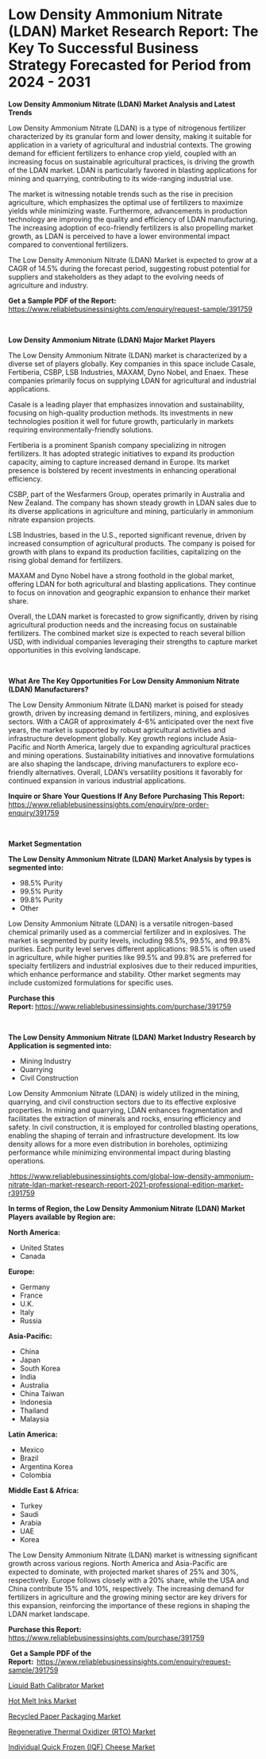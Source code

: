 <p><h1>Low Density Ammonium Nitrate (LDAN) Market Research Report: The Key To Successful Business Strategy Forecasted for Period from 2024 - 2031</h1></p><p><strong>Low Density Ammonium Nitrate (LDAN) Market Analysis and Latest Trends</strong></p>
<p><p>Low Density Ammonium Nitrate (LDAN) is a type of nitrogenous fertilizer characterized by its granular form and lower density, making it suitable for application in a variety of agricultural and industrial contexts. The growing demand for efficient fertilizers to enhance crop yield, coupled with an increasing focus on sustainable agricultural practices, is driving the growth of the LDAN market. LDAN is particularly favored in blasting applications for mining and quarrying, contributing to its wide-ranging industrial use.</p><p>The market is witnessing notable trends such as the rise in precision agriculture, which emphasizes the optimal use of fertilizers to maximize yields while minimizing waste. Furthermore, advancements in production technology are improving the quality and efficiency of LDAN manufacturing. The increasing adoption of eco-friendly fertilizers is also propelling market growth, as LDAN is perceived to have a lower environmental impact compared to conventional fertilizers.</p><p>The Low Density Ammonium Nitrate (LDAN) Market is expected to grow at a CAGR of 14.5% during the forecast period, suggesting robust potential for suppliers and stakeholders as they adapt to the evolving needs of agriculture and industry.</p></p>
<p><strong>Get a Sample PDF of the Report:&nbsp;</strong> <a href="https://www.reliablebusinessinsights.com/enquiry/request-sample/391759?utm_campaign=1109&utm_medium=2&utm_source=Github&utm_content=ia&utm_term=26102024&utm_id=low-density-ammonium-nitrate-ldan">https://www.reliablebusinessinsights.com/enquiry/request-sample/391759</a></p>
<p>&nbsp;</p>
<p><strong>Low Density Ammonium Nitrate (LDAN) Major Market Players</strong></p>
<p><p>The Low Density Ammonium Nitrate (LDAN) market is characterized by a diverse set of players globally. Key companies in this space include Casale, Fertiberia, CSBP, LSB Industries, MAXAM, Dyno Nobel, and Enaex. These companies primarily focus on supplying LDAN for agricultural and industrial applications.</p><p>Casale is a leading player that emphasizes innovation and sustainability, focusing on high-quality production methods. Its investments in new technologies position it well for future growth, particularly in markets requiring environmentally-friendly solutions. </p><p>Fertiberia is a prominent Spanish company specializing in nitrogen fertilizers. It has adopted strategic initiatives to expand its production capacity, aiming to capture increased demand in Europe. Its market presence is bolstered by recent investments in enhancing operational efficiency.</p><p>CSBP, part of the Wesfarmers Group, operates primarily in Australia and New Zealand. The company has shown steady growth in LDAN sales due to its diverse applications in agriculture and mining, particularly in ammonium nitrate expansion projects.</p><p>LSB Industries, based in the U.S., reported significant revenue, driven by increased consumption of agricultural products. The company is poised for growth with plans to expand its production facilities, capitalizing on the rising global demand for fertilizers.</p><p>MAXAM and Dyno Nobel have a strong foothold in the global market, offering LDAN for both agricultural and blasting applications. They continue to focus on innovation and geographic expansion to enhance their market share.</p><p>Overall, the LDAN market is forecasted to grow significantly, driven by rising agricultural production needs and the increasing focus on sustainable fertilizers. The combined market size is expected to reach several billion USD, with individual companies leveraging their strengths to capture market opportunities in this evolving landscape.</p></p>
<p>&nbsp;</p>
<p><strong>What Are The Key Opportunities For Low Density Ammonium Nitrate (LDAN) Manufacturers?</strong></p>
<p><p>The Low Density Ammonium Nitrate (LDAN) market is poised for steady growth, driven by increasing demand in fertilizers, mining, and explosives sectors. With a CAGR of approximately 4-6% anticipated over the next five years, the market is supported by robust agricultural activities and infrastructure development globally. Key growth regions include Asia-Pacific and North America, largely due to expanding agricultural practices and mining operations. Sustainability initiatives and innovative formulations are also shaping the landscape, driving manufacturers to explore eco-friendly alternatives. Overall, LDAN’s versatility positions it favorably for continued expansion in various industrial applications.</p></p>
<p><strong>Inquire or Share Your Questions If Any Before Purchasing This Report:</strong> <a href="https://www.reliablebusinessinsights.com/enquiry/pre-order-enquiry/391759?utm_campaign=1109&utm_medium=2&utm_source=Github&utm_content=ia&utm_term=26102024&utm_id=low-density-ammonium-nitrate-ldan">https://www.reliablebusinessinsights.com/enquiry/pre-order-enquiry/391759</a></p>
<p>&nbsp;</p>
<p><strong>Market Segmentation</strong></p>
<p><strong>The Low Density Ammonium Nitrate (LDAN) Market Analysis by types is segmented into:</strong></p>
<p><ul><li>98.5% Purity</li><li>99.5% Purity</li><li>99.8% Purity</li><li>Other</li></ul></p>
<p><p>Low Density Ammonium Nitrate (LDAN) is a versatile nitrogen-based chemical primarily used as a commercial fertilizer and in explosives. The market is segmented by purity levels, including 98.5%, 99.5%, and 99.8% purities. Each purity level serves different applications: 98.5% is often used in agriculture, while higher purities like 99.5% and 99.8% are preferred for specialty fertilizers and industrial explosives due to their reduced impurities, which enhance performance and stability. Other market segments may include customized formulations for specific uses.</p></p>
<p><strong>Purchase this Report:&nbsp;</strong><a href="https://www.reliablebusinessinsights.com/purchase/391759?utm_campaign=1109&utm_medium=2&utm_source=Github&utm_content=ia&utm_term=26102024&utm_id=low-density-ammonium-nitrate-ldan">https://www.reliablebusinessinsights.com/purchase/391759</a></p>
<p>&nbsp;</p>
<p><strong>The Low Density Ammonium Nitrate (LDAN) Market Industry Research by Application is segmented into:</strong></p>
<p><ul><li>Mining Industry</li><li>Quarrying</li><li>Civil Construction</li></ul></p>
<p><p>Low Density Ammonium Nitrate (LDAN) is widely utilized in the mining, quarrying, and civil construction sectors due to its effective explosive properties. In mining and quarrying, LDAN enhances fragmentation and facilitates the extraction of minerals and rocks, ensuring efficiency and safety. In civil construction, it is employed for controlled blasting operations, enabling the shaping of terrain and infrastructure development. Its low density allows for a more even distribution in boreholes, optimizing performance while minimizing environmental impact during blasting operations.</p></p>
<p><a href="https://www.reliablebusinessinsights.com/global-low-density-ammonium-nitrate-ldan-market-research-report-2021-professional-edition-market-r391759?utm_campaign=1109&utm_medium=2&utm_source=Github&utm_content=ia&utm_term=26102024&utm_id=low-density-ammonium-nitrate-ldan">&nbsp;https://www.reliablebusinessinsights.com/global-low-density-ammonium-nitrate-ldan-market-research-report-2021-professional-edition-market-r391759</a></p>
<p><strong>In terms of Region, the Low Density Ammonium Nitrate (LDAN) Market Players available by Region are:</strong></p>
<p>
    <p> <strong> North America: </strong>
        <ul>
            <li>United States</li>
            <li>Canada</li>
        </ul>
        </p> 
    <p> <strong> Europe: </strong>
        <ul>
            <li>Germany</li>
            <li>France</li>
            <li>U.K.</li>
            <li>Italy</li>
            <li>Russia</li>
        </ul>
        </p> 
    <p> <strong> Asia-Pacific: </strong>
        <ul>
            <li>China</li>
            <li>Japan</li>
            <li>South Korea</li>
            <li>India</li>
            <li>Australia</li>
            <li>China Taiwan</li>
            <li>Indonesia</li>
            <li>Thailand</li>
            <li>Malaysia</li>
        </ul>
        </p> 
    <p> <strong> Latin America: </strong>
        <ul>
            <li>Mexico</li>
            <li>Brazil</li>
            <li>Argentina Korea</li>
            <li>Colombia</li>
        </ul>
        </p> 
    <p> <strong> Middle East & Africa: </strong>
        <ul>
            <li>Turkey</li>
            <li>Saudi</li>
            <li>Arabia</li>
            <li>UAE</li>
            <li>Korea</li>
        </ul>
    </p>
    </p>
<p><p>The Low Density Ammonium Nitrate (LDAN) market is witnessing significant growth across various regions. North America and Asia-Pacific are expected to dominate, with projected market shares of 25% and 30%, respectively. Europe follows closely with a 20% share, while the USA and China contribute 15% and 10%, respectively. The increasing demand for fertilizers in agriculture and the growing mining sector are key drivers for this expansion, reinforcing the importance of these regions in shaping the LDAN market landscape.</p></p>
<p><strong>Purchase this Report: </strong><a href="https://www.reliablebusinessinsights.com/purchase/391759?utm_campaign=1109&utm_medium=2&utm_source=Github&utm_content=ia&utm_term=26102024&utm_id=low-density-ammonium-nitrate-ldan">https://www.reliablebusinessinsights.com/purchase/391759</a></p>
<p>&nbsp;<strong>Get a Sample PDF of the Report:&nbsp;&nbsp;</strong><a href="https://www.reliablebusinessinsights.com/enquiry/request-sample/391759?utm_campaign=1109&utm_medium=2&utm_source=Github&utm_content=ia&utm_term=26102024&utm_id=low-density-ammonium-nitrate-ldan">https://www.reliablebusinessinsights.com/enquiry/request-sample/391759</a></p>
<p><strong></strong></p>
<p><p><a href="https://issuu.com/reportprime-2/docs/liquid-bath-calibrator-market-size-_eb2a82db36da10?utm_campaign=1109&utm_medium=2&utm_source=Github&utm_content=ia&utm_term=26102024&utm_id=low-density-ammonium-nitrate-ldan">Liquid Bath Calibrator Market</a></p><p><a href="https://github.com/arnaudyclavinec/Market-Research-Report-List-1/blob/main/hot-melt-inks-market.md?utm_campaign=1109&utm_medium=2&utm_source=Github&utm_content=ia&utm_term=26102024&utm_id=low-density-ammonium-nitrate-ldan">Hot Melt Inks Market</a></p><p><a href="https://github.com/liz10hnbracht/Market-Research-Report-List-1/blob/main/recycled-paper-packaging-market.md?utm_campaign=1109&utm_medium=2&utm_source=Github&utm_content=ia&utm_term=26102024&utm_id=low-density-ammonium-nitrate-ldan">Recycled Paper Packaging Market</a></p><p><a href="https://www.linkedin.com/pulse/charting-future-comprehensive-analysis-global-regenerative-thermal-pjc7f?utm_campaign=1109&utm_medium=2&utm_source=Github&utm_content=ia&utm_term=26102024&utm_id=low-density-ammonium-nitrate-ldan">Regenerative Thermal Oxidizer (RTO) Market</a></p><p><a href="https://www.linkedin.com/pulse/opportunities-challenges-individual-quick-frozen-iqf-cheese-jj10f?utm_campaign=1109&utm_medium=2&utm_source=Github&utm_content=ia&utm_term=26102024&utm_id=low-density-ammonium-nitrate-ldan">Individual Quick Frozen (IQF) Cheese Market</a></p></p>